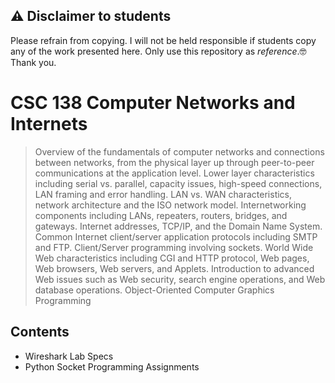 ## ⚠️ Disclaimer to students

Please refrain from copying. I will not be held responsible if students copy any of the work presented here. Only use this repository as *reference*.🤓 Thank you.

# CSC 138 Computer Networks and Internets
> Overview of the fundamentals of computer networks and connections between networks, from the physical layer up through peer-to-peer communications at the application level. Lower layer characteristics including serial vs. parallel, capacity issues, high-speed connections, LAN framing and error handling. LAN vs. WAN characteristics, network architecture and the ISO network model. Internetworking components including LANs, repeaters, routers, bridges, and gateways. Internet addresses, TCP/IP, and the Domain Name System. Common Internet client/server application protocols including SMTP and FTP. Client/Server programming involving sockets. World Wide Web characteristics including CGI and HTTP protocol, Web pages, Web browsers, Web servers, and Applets. Introduction to advanced Web issues such as Web security, search engine operations, and Web database operations. Object-Oriented Computer Graphics Programming

## Contents
- Wireshark Lab Specs
- Python Socket Programming Assignments
